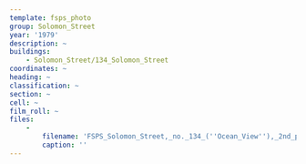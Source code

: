 ```yaml
---
template: fsps_photo
group: Solomon_Street
year: '1979'
description: ~
buildings:
    - Solomon_Street/134_Solomon_Street
coordinates: ~
heading: ~
classification: ~
section: ~
cell: ~
film_roll: ~
files:
    -
        filename: 'FSPS_Solomon_Street,_no._134_(''Ocean_View''),_2nd_photo,_18-4-C_1979.png'
        caption: ''
---
```

